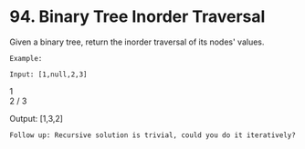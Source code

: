 # 94. Binary Tree Inorder Traversal

Given a binary tree, return the inorder traversal of its nodes' values.

    Example:

    Input: [1,null,2,3]
   1
    \
     2
    /
   3

Output: [1,3,2]

    Follow up: Recursive solution is trivial, could you do it iteratively?
